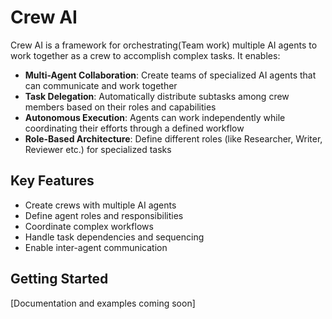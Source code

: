# Crew AI

Crew AI is a framework for orchestrating(Team work) multiple AI agents to work together as a crew to accomplish complex tasks. It enables:

- **Multi-Agent Collaboration**: Create teams of specialized AI agents that can communicate and work together
- **Task Delegation**: Automatically distribute subtasks among crew members based on their roles and capabilities
- **Autonomous Execution**: Agents can work independently while coordinating their efforts through a defined workflow
- **Role-Based Architecture**: Define different roles (like Researcher, Writer, Reviewer etc.) for specialized tasks

## Key Features

- Create crews with multiple AI agents
- Define agent roles and responsibilities 
- Coordinate complex workflows
- Handle task dependencies and sequencing
- Enable inter-agent communication

## Getting Started

[Documentation and examples coming soon]